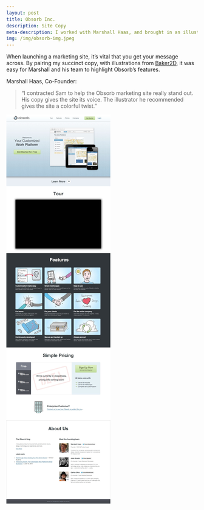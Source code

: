 ```yaml
---
layout: post
title: Obsorb Inc.
description: Site Copy
meta-description: I worked with Marshall Haas, and brought in an illustrator, to bring life to Obsorb's marketing site.
img: /img/obsorb-img.jpeg
---
```


When launching a marketing site, it’s vital that you get your message across. By pairing my succinct copy, with illustrations from [Baker2D](http://www.baker2d.co.uk/), it was easy for Marshall and his team to highlight Obsorb’s features.

Marshall Haas, Co-Founder: 

>“I contracted Sam to help the Obsorb marketing site really stand out. His copy gives the site its voice. The illustrator he recommended gives the site a colorful twist.” 

<img src="/img/Obsorb.jpg">
 